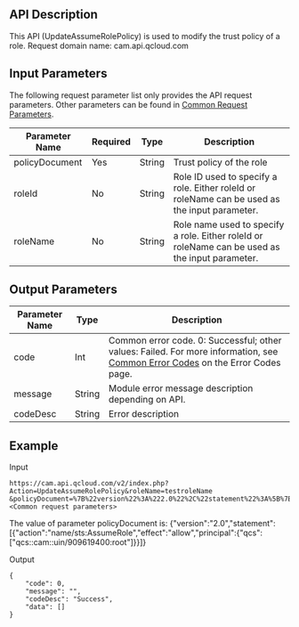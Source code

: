 ## API Description 
This API (UpdateAssumeRolePolicy) is used to modify the trust policy of a role.
Request domain name: cam.api.qcloud.com

## Input Parameters
The following request parameter list only provides the API request parameters. Other parameters can be found in [Common Request Parameters](https://intl.cloud.tencent.com/document/api/213/6976).

| Parameter Name | Required | Type | Description |
| ------------ | ------------ | ------------ | ------------ |
| policyDocument | Yes | String | Trust policy of the role |
| roleId | No | String | Role ID used to specify a role. Either roleId or roleName can be used as the input parameter. |
| roleName | No | String | Role name used to specify a role. Either roleId or roleName can be used as the input parameter. |

## Output Parameters 
 
| Parameter Name | Type |Description |
| ------------ | ------------ | ------------ |
| code | Int | Common error code. 0: Successful; other values: Failed. For more information, see <a href='https://intl.cloud.tencent.com/document/product/598/13884' title='Common Error Codes'>Common Error Codes</a> on the Error Codes page. |
| message | String | Module error message description depending on API. |
| codeDesc | String | Error description |

## Example 
Input
```
https://cam.api.qcloud.com/v2/index.php?Action=UpdateAssumeRolePolicy&roleName=testroleName
&policyDocument=%7B%22version%22%3A%222.0%22%2C%22statement%22%3A%5B%7B%22action%22%3A%22name%2Fsts%3AAssumeRole%22%2C%22effect%22%3A%22allow%22%2C%22principal%22%3A%7B%22qcs%22%3A%5B%22qcs%3A%3Acam%3A%3Auin%2F909619400%3Aroot%22%5D%7D%7D%5D%7D&<Common request parameters>
```
The value of parameter policyDocument is: 
{"version":"2.0","statement":[{"action":"name/sts:AssumeRole","effect":"allow","principal":{"qcs":["qcs::cam::uin/909619400:root"]}}]}

Output
```
{
    "code": 0,
    "message": "",
    "codeDesc": "Success",
    "data": []
}

````

